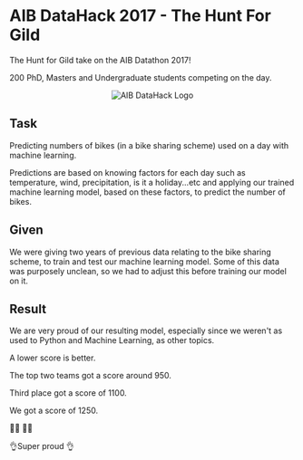 # AIB DataHack 2017 - The Hunt For Gild
The Hunt for Gild take on the AIB Datathon 2017!

200 PhD, Masters and Undergraduate students competing on the day.

<center><img src="https://github.com/NiallEHunt/HuntForGild/blob/master/DataHack%202017/AIBDataHack.png?raw=trueg" 
alt="AIB DataHack Logo" /></center>

## Task 
Predicting numbers of bikes (in a bike sharing scheme) used on a day with machine learning.


Predictions are based on knowing factors for each day such as temperature, wind, precipitation, is it a holiday...etc and applying our trained machine learning model, based on these factors, to predict the number of bikes.

## Given
We were giving two years of previous data relating to the bike sharing scheme, to train and test our machine learning model.
Some of this data was purposely unclean, so we had to adjust this before training our model on it.

## Result
We are very proud of our resulting model, especially since we weren't as used to Python and Machine Learning, as other topics.

A lower score is better.


The top two teams got a score around 950.


Third place got a score of 1100.

We got a score of 1250.

👨‍💻
👨‍💻 

👌Super proud 
👌
